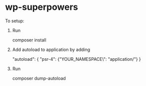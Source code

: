 # wp-superpowers

To setup:

1. Run
    
    composer install
    
2. Add autoload to application by adding

    "autoload": {
        "psr-4": {"YOUR_NAMESPACE\\": "application/"}
    }
3. Run 
    
    composer dump-autoload
    